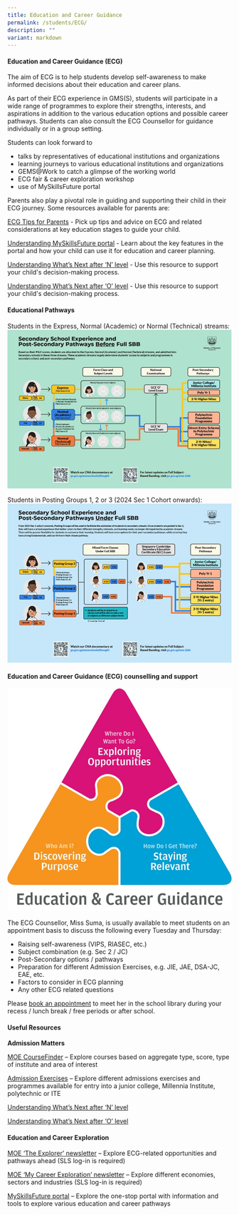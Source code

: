 ```yaml
---
title: Education and Career Guidance
permalink: /students/ECG/
description: ""
variant: markdown
---
```

#### **Education and Career Guidance (ECG)**

The aim of ECG is to help students develop self-awareness to make informed decisions about their education and career plans.

As part of their ECG experience in GMS(S), students will participate in a wide range of programmes to explore their strengths, interests, and aspirations in addition to the various education options and possible career pathways. Students can also consult the ECG Counsellor for guidance individually or in a group setting.

Students can look forward to

* talks by representatives of educational institutions and organizations
* learning journeys to various educational institutions and organizations
* GEMS@Work to catch a glimpse of the working world
*  ECG fair & career exploration workshop
*  use of MySkillsFuture portal

Parents also play a pivotal role in guiding and supporting their child in their ECG journey. Some resources available for parents are:

[ECG Tips for Parents](https://go.gov.sg/tips-for-parents) - Pick up tips and advice on ECG and related considerations at key education stages to guide your child.

[Understanding MySkillsFuture portal](https://www.moe.gov.sg/-/media/files/programmes/myskillsfuture-student-portal-brochure-digital.pdf) - Learn about the key features in the portal and how your child can use it for education and career planning.

[Understanding What’s Next after ‘N’ level](https://go.gov.sg/whats-next-nlevel) - Use this resource to support your child's decision-making process.

[Understanding What’s Next after ‘O’ level](https://go.gov.sg/whats-next-olevel) - Use this resource to support your child's decision-making process.



#### **Educational Pathways**

Students in the Express, Normal (Academic) or Normal (Technical) streams:
![](/images/2024/ECG/2024ECG1.jpg)


Students in Posting Groups 1, 2 or 3 (2024 Sec 1 Cohort onwards):
![](/images/2024/ECG/2024ECG2.jpg)



#### **Education and Career Guidance (ECG)** **counselling and support**

![](/images/2024/ECG/2024ECG3.jpg)

The ECG Counsellor, Miss Suma, is usually available to meet students on an appointment basis to discuss the following every Tuesday and Thursday:

* Raising self-awareness (VIPS, RIASEC, etc.)
* Subject combination (e.g. Sec 2 / JC)
* Post-Secondary options / pathways
* Preparation for different Admission Exercises, e.g. JIE, JAE, DSA-JC, EAE, etc.
*  Factors to consider in ECG planning
*  Any other ECG related questions

Please [book an appointment](https://for.edu.sg/ecggms-appt) to meet her in the school library during your recess / lunch break / free periods or after school.



#### **Useful Resources**

**Admission Matters**

[MOE CourseFinder](https://www.moe.gov.sg/coursefinder) – Explore courses based on aggregate type, score, type of institute and area of interest

[Admission Exercises](https://www.moe.gov.sg/post-secondary/admissions) – Explore different admissions exercises and programmes available for entry into a junior college, Millennia Institute, polytechnic or ITE

[Understanding What’s Next after ‘N’ level](https://go.gov.sg/whats-next-nlevel)

[Understanding What’s Next after ‘O’ level](https://go.gov.sg/whats-next-olevel)


#### **Education and Career Exploration**

[MOE ‘The Explorer’ newsletter](https://go.gov.sg/explorer-sec) – Explore ECG-related opportunities and pathways ahead (SLS log-in is required)

[MOE ‘My Career Exploration’ newsletter](https://go.gov.sg/ecg-industry-sec) – Explore different economies, sectors and industries (SLS log-in is required)

[MySkillsFuture portal](https://www.myskillsfuture.gov.sg/content/student/en/secondary.html) – Explore the one-stop portal with information and tools to explore various education and career pathways